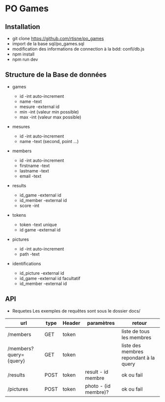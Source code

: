 # PO Games
## Installation
  - git clone https://github.com/rtisne/po_games
  - import de la base sql/po_games.sql
  - modification des informations de connection à la bdd: confi/db.js
  - npm install
  - npm run dev



## Structure de la Base de données

* games
    - id              -int auto-increment
    - name         -text
    - mesure      -external id
    - min         -int (valeur min possible)
    - max         -int (valeur max possible) 

* mesures
    - id              -int auto-increment
    - name         -text                             (second, point ...)

* members
    - id               -int auto-increment
    - firstname    -text
    - lastname     -text
    - email          -text

* results
    - id_game     -external id
    - id_member -external id
    - score          -int

* tokens
    - token          -text unique
    - id game       -external id

* pictures
    - id               -int auto-increment
    - path           -text

* identifications
    - id_picture   -external id
    - id_game     -external id facultatif
    - id_member -external id

## API

* Requetes
Les exemples de requêtes sont sous le dossier docs/

| url | type | Header | paramètres | retour |
|------|-----|--------|------------|---------|
| /members | GET | token | | liste de tous les membres |
| /members?query={query} | GET | token | | liste des membres repondant à la query |
| /results | POST | token | result - id membre | ok ou fail |
| /pictures | POST | token | photo - (id membre)? | ok ou fail |
